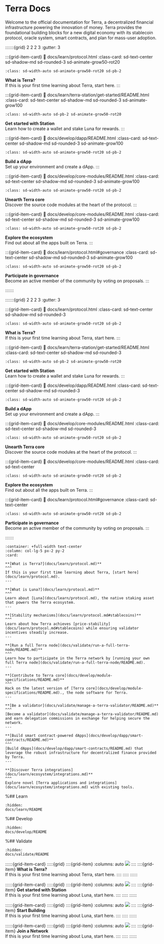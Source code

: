 # Terra Docs

Welcome to the official documentation for Terra, a decentralized financial infrastructure powering the innovation of money. Terra provides the foundational building blocks for a new digital economy with its stablecoin protocol, oracle system, smart contracts, and plan for mass-user adoption.

:::::::{grid} 2 2 2 3
:gutter: 3

:::{grid-item-card}
:link: docs/learn/protocol.html
:class-card: sd-text-center sd-shadow-md sd-rounded-3 sd-animate-grow50-rot20
```{image} docs/assets/img/icon_terra.svg
:class: sd-width-auto sd-animate-grow50-rot20 sd-pb-2
```
**What is Terra?**  
If this is your first time learning about Terra, start here.
:::

:::{grid-item-card}
:link: docs/learn/terra-station/get-started/README.html
:class-card: sd-text-center sd-shadow-md sd-rounded-3 sd-animate-grow100
```{image} docs/assets/img/wallets_station.png
:class: sd-width-auto sd-pb-2 sd-animate-grow50-rot20
```
**Get started with Station**  
Learn how to create a wallet and stake Luna for rewards.
:::

:::{grid-item-card}
:link: docs/develop/dapp/README.html
:class-card: sd-text-center sd-shadow-md sd-rounded-3 sd-animate-grow100
```{image} docs/assets/img/icon_smartcontract.svg
:class: sd-width-auto sd-animate-grow50-rot20 sd-pb-2
```
**Build a dApp**  
Set up your environment and create a dApp.
:::

:::{grid-item-card}
:link: docs/develop/core-modules/README.html
:class-card: sd-text-center sd-shadow-md sd-rounded-3 sd-animate-grow100
```{image} docs/assets/img/icon_core.svg
:class: sd-width-auto sd-animate-grow50-rot20 sd-pb-2
```
**Unearth Terra core**  
Discover the source code modules at the heart of the protocol.
:::

:::{grid-item-card}
:link: docs/develop/core-modules/README.html
:class-card: sd-text-center sd-shadow-md sd-rounded-3 sd-animate-grow100
```{image} docs/assets/img/icon_apps.svg
:class: sd-width-auto sd-animate-grow50-rot20 sd-pb-2
```
**Explore the ecosystem**  
Find out about all the apps built on Terra.
:::

:::{grid-item-card}
:link: docs/learn/protocol.html#governance
:class-card: sd-text-center sd-shadow-md sd-rounded-3 sd-animate-grow100
```{image} docs/assets/img/icon_validator.svg
:class: sd-width-auto sd-animate-grow50-rot20 sd-pb-2
```
**Participate in governance**  
Become an active member of the community by voting on proposals.
:::

:::::::


:::::::{grid} 2 2 2 3
:gutter: 3

:::{grid-item-card}
:link: docs/learn/protocol.html
:class-card: sd-text-center sd-shadow-md sd-rounded-3
```{image} docs/assets/img/icon_terra.svg
:class: sd-width-auto sd-animate-grow50-rot20 sd-pb-2
```
**What is Terra?**  
If this is your first time learning about Terra, start here.
:::

:::{grid-item-card}
:link: docs/learn/terra-station/get-started/README.html
:class-card: sd-text-center sd-shadow-md sd-rounded-3
```{image} docs/assets/img/wallets_station.png
:class: sd-width-auto sd-pb-2 sd-animate-grow50-rot20
```
**Get started with Station**  
Learn how to create a wallet and stake Luna for rewards.
:::

:::{grid-item-card}
:link: docs/develop/dapp/README.html
:class-card: sd-text-center sd-shadow-md sd-rounded-3
```{image} docs/assets/img/icon_smartcontract.svg
:class: sd-width-auto sd-animate-grow50-rot20 sd-pb-2
```
**Build a dApp**  
Set up your environment and create a dApp.
:::

:::{grid-item-card}
:link: docs/develop/core-modules/README.html
:class-card: sd-text-center sd-shadow-md sd-rounded-3
```{image} docs/assets/img/icon_core.svg
:class: sd-width-auto sd-animate-grow50-rot20 sd-pb-2
```
**Unearth Terra core**  
Discover the source code modules at the heart of the protocol.
:::

:::{grid-item-card}
:link: docs/develop/core-modules/README.html
:class-card: sd-text-center
```{image} docs/assets/img/icon_apps.svg
:class: sd-width-auto sd-animate-grow50-rot20 sd-pb-2
```
**Explore the ecosystem**  
Find out about all the apps built on Terra.
:::

:::{grid-item-card}
:link: docs/learn/protocol.html#governance
:class-card: sd-text-center
```{image} docs/assets/img/icon_validator.svg
:class: sd-width-auto sd-animate-grow50-rot20 sd-pb-2
```
**Participate in governance**  
Become an active member of the community by voting on proposals.
:::

:::::::

````{panels}
:container: +full-width text-center
:column: col-lg-5 px-2 py-2
:card:

**[What is Terra?](docs/learn/protocol.md)**
^^^
If this is your first time learning about Terra, [start here](docs/learn/protocol.md).
---

**[What is Luna?](docs/learn/protocol.md)**
^^^
Learn about [Luna](docs/learn/protocol.md), the native staking asset that powers the Terra ecosystem.
---

**[Stability mechanisms](docs/learn/protocol.md#stablecoins)**
^^^
Learn about how Terra achieves [price-stability](docs/learn/protocol.md#stablecoins) while ensuring validator incentives steadily increase.
---

**[Run a full Terra node](docs/validate/run-a-full-terra-node/README.md)**
^^^
Learn how to participate in the Terra network by [running your own full Terra node](docs/validate/run-a-full-terra-node/README.md).
---

**[Contribute to Terra core](docs/develop/module-specifications/README.md)**
^^^
Hack on the latest version of [Terra core](docs/develop/module-specifications/README.md)., the node software for Terra.
---

**[Be a validator](docs/validate/manage-a-terra-validator/README.md)**
^^^
[Become a validator](docs/validate/manage-a-terra-validator/README.md) and earn delegation commissions in exchange for helping secure the network.
---

**[Build smart contract-powered dApps](docs/develop/dapp/smart-contracts/README.md)**
^^^
[Build dApps](docs/develop/dapp/smart-contracts/README.md) that leverage the robust infrastructure for decentralized finance provided by Terra.
---

**[Discover Terra integrations](docs/learn/ecosystem/integrations.md)**
^^^
Explore novel [Terra applications and integrations](docs/learn/ecosystem/integrations.md) with existing tools.

````

%## Learn

```{toctree}
:hidden:
docs/learn/README
```

%## Develop

```{toctree}
:hidden:
docs/develop/README
```

%## Validate

```{toctree}
:hidden:
docs/validate/README
```

::::::{grid-item-card}
:::::{grid}
::::{grid-item}
:columns: auto
<img src="docs/assets/img/icon_terra.svg" class="sd-avatar-sm sd-animate-grow50-rot20">
::::
::::{grid-item}
**What is Terra?**  
If this is your first time learning about Terra, start here.
::::
:::::
::::::

::::::{grid-item-card}
:::::{grid}
::::{grid-item}
:columns: auto
<img src="docs/assets/img/icon_luna.svg" class="sd-avatar-sm sd-animate-grow50-rot20">
::::
::::{grid-item}
**Get started with Station**  
If this is your first time learning about Luna, start here.
::::
:::::
::::::

::::::{grid-item-card}
:::::{grid}
::::{grid-item}
:columns: auto
<img src="docs/assets/img/icon_luna.svg" class="sd-avatar-sm sd-animate-grow50-rot20">
::::
::::{grid-item}
**Start Building**  
If this is your first time learning about Luna, start here.
::::
:::::
::::::

::::::{grid-item-card}
:::::{grid}
::::{grid-item}
:columns: auto
<img src="docs/assets/img/icon_luna.svg" class="sd-avatar-sm sd-animate-grow50-rot20">
::::
::::{grid-item}
**Join a Network**  
If this is your first time learning about Luna, start here.
::::
:::::
::::::
